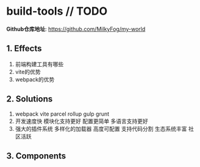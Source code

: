# build-tools // TODO

**Github仓库地址**: <https://github.com/MilkyFog/my-world>

## 1. **Effects**

1. 前端构建工具有哪些
2. vite的优势
3. webpack的优势

## 2. **Solutions**

1. webpack vite parcel rollup gulp grunt
2. 开发速度快 模块化支持更好 配置更简单 多语言支持更好
3. 强大的插件系统 多样化的加载器 高度可配置 支持代码分割 生态系统丰富 社区活跃

## 3. **Components**
